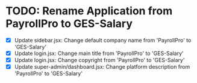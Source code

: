 # TODO: Rename Application from PayrollPro to GES-Salary

- [x] Update sidebar.jsx: Change default company name from 'PayrollPro' to 'GES-Salary'
- [x] Update login.jsx: Change main title from 'PayrollPro' to 'GES-Salary'
- [x] Update login.jsx: Change copyright from 'PayrollPro' to 'GES-Salary'
- [x] Update super-admin/dashboard.jsx: Change platform description from 'PayrollPro' to 'GES-Salary'
